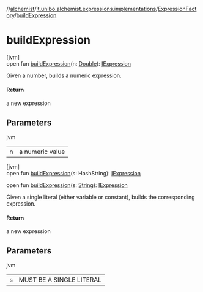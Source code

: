 //[alchemist](../../../index.md)/[it.unibo.alchemist.expressions.implementations](../index.md)/[ExpressionFactory](index.md)/[buildExpression](build-expression.md)

# buildExpression

[jvm]\
open fun [buildExpression](build-expression.md)(n: [Double](https://kotlinlang.org/api/latest/jvm/stdlib/kotlin/-double/index.html)): [IExpression](../../it.unibo.alchemist.expressions.interfaces/-i-expression/index.md)

Given a number, builds a numeric expression.

#### Return

a new expression

## Parameters

jvm

| | |
|---|---|
| n | a numeric value |

[jvm]\
open fun [buildExpression](build-expression.md)(s: HashString): [IExpression](../../it.unibo.alchemist.expressions.interfaces/-i-expression/index.md)

open fun [buildExpression](build-expression.md)(s: [String](https://docs.oracle.com/javase/8/docs/api/java/lang/String.html)): [IExpression](../../it.unibo.alchemist.expressions.interfaces/-i-expression/index.md)

Given a single literal (either variable or constant), builds the corresponding expression.

#### Return

a new expression

## Parameters

jvm

| | |
|---|---|
| s | MUST BE A SINGLE LITERAL |
